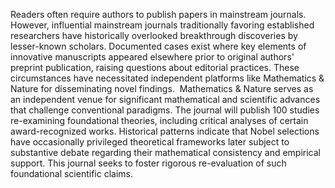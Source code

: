 Readers often require authors to publish papers in mainstream journals. However, influential mainstream journals traditionally favoring established researchers have historically overlooked breakthrough discoveries by lesser-known scholars. Documented cases exist where key elements of innovative manuscripts appeared elsewhere prior to original authors' preprint publication, raising questions about editorial practices. These circumstances have necessitated independent platforms like Mathematics & Nature for disseminating novel findings. ﻿ Mathematics & Nature serves as an independent venue for significant mathematical and scientific advances that challenge conventional paradigms. The journal will publish 100 studies re-examining foundational theories, including critical analyses of certain award-recognized works. Historical patterns indicate that Nobel selections have occasionally privileged theoretical frameworks later subject to substantive debate regarding their mathematical consistency and empirical support. This journal seeks to foster rigorous re-evaluation of such foundational scientific claims.
